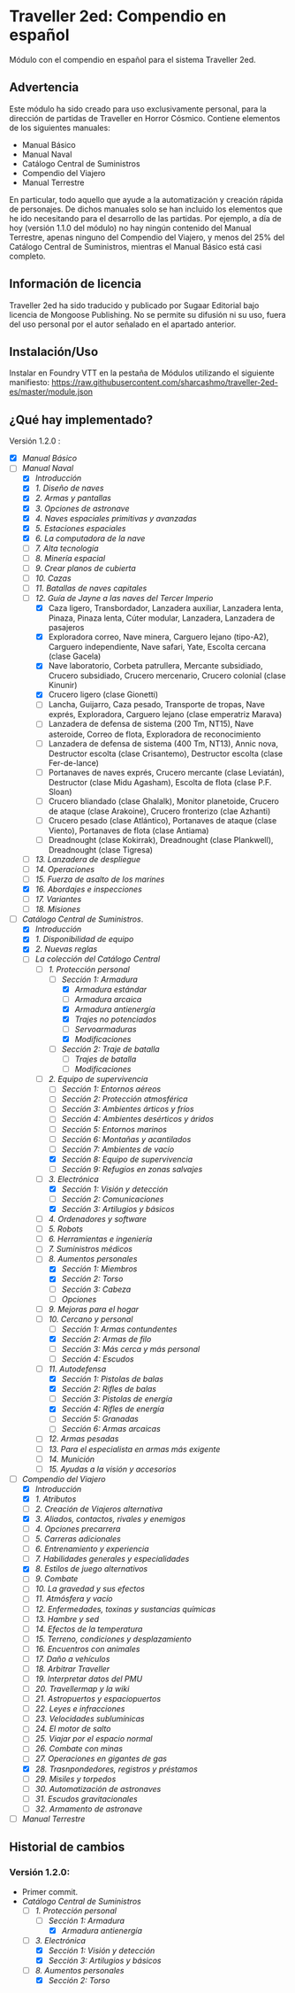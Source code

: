 # Traveller 2ed: Compendio en español

Módulo con el compendio en español para el sistema Traveller 2ed.

## Advertencia

Este módulo ha sido creado para uso exclusivamente personal, para la dirección de partidas de Traveller en Horror Cósmico. Contiene elementos de
los siguientes manuales:

* Manual Básico
* Manual Naval
* Catálogo Central de Suministros
* Compendio del Viajero
* Manual Terrestre

En particular, todo aquello que ayude a la automatización y creación rápida de personajes. De dichos manuales solo se han incluido los elementos
que he ido necesitando para el desarrollo de las partidas. Por ejemplo, a día de hoy (versión 1.1.0 del módulo) no hay ningún contenido del
Manual Terrestre, apenas ninguno del Compendio del Viajero, y menos del 25% del Catálogo Central de Suministros, mientras el Manual Básico está
casi completo.

## Información de licencia

Traveller 2ed ha sido traducido y publicado por Sugaar Editorial bajo licencia de Mongoose Publishing. No se permite su difusión ni su uso, fuera
del uso personal por el autor señalado en el apartado anterior.

## Instalación/Uso

Instalar en Foundry VTT en la pestaña de Módulos utilizando el siguiente manifiesto:
<https://raw.githubusercontent.com/sharcashmo/traveller-2ed-es/master/module.json>  

## ¿Qué hay implementado?

Versión 1.2.0 :

* [X] *Manual Básico*
* [ ] *Manual Naval*
  * [X] *Introducción*
  * [X] *1. Diseño de naves*
  * [X] *2. Armas y pantallas*
  * [X] *3. Opciones de astronave*
  * [X] *4. Naves espaciales primitivas y avanzadas*
  * [X] *5. Estaciones espaciales*
  * [X] *6. La computadora de la nave*
  * [ ] *7. Alta tecnología*
  * [ ] *8. Minería espacial*
  * [ ] *9. Crear planos de cubierta*
  * [ ] *10. Cazas*
  * [ ] *11. Batallas de naves capitales*
  * [ ] *12. Guía de Jayne a las naves del Tercer Imperio*
    * [X] Caza ligero, Transbordador, Lanzadera auxiliar, Lanzadera lenta, Pinaza, Pinaza lenta, Cúter modular, Lanzadera, Lanzadera de pasajeros
    * [X] Exploradora correo, Nave minera, Carguero lejano (tipo-A2), Carguero independiente, Nave safari, Yate, Escolta cercana (clase Gacela)
    * [X] Nave laboratorio, Corbeta patrullera, Mercante subsidiado, Crucero subsidiado, Crucero mercenario, Crucero colonial (clase Kinunir)
    * [X] Crucero ligero (clase Gionetti)
    * [ ] Lancha, Guijarro, Caza pesado, Transporte de tropas, Nave exprés, Exploradora, Carguero lejano (clase emperatriz Marava)
    * [ ] Lanzadera de defensa de sistema (200 Tm, NT15), Nave asteroide, Correo de flota, Exploradora de reconocimiento
    * [ ] Lanzadera de defensa de sistema (400 Tm, NT13), Annic nova, Destructor escolta (clase Crisantemo), Destructor escolta (clase Fer-de-lance)
    * [ ] Portanaves de naves exprés, Crucero mercante (clase Leviatán), Destructor (clase Midu Agasham), Escolta de flota (clase P.F. Sloan)
    * [ ] Crucero bliandado (clase Ghalalk), Monitor planetoide, Crucero de ataque (clase Arakoine), Crucero fronterizo (clae Azhanti)
    * [ ] Crucero pesado (clase Atlántico), Portanaves de ataque (clase Viento), Portanaves de flota (clase Antiama)
    * [ ] Dreadnought (clase Kokirrak), Dreadnought (clase Plankwell), Dreadnought (clase Tigresa)
  * [ ] *13. Lanzadera de despliegue*
  * [ ] *14. Operaciones*
  * [ ] *15. Fuerza de asalto de los marines*
  * [X] *16. Abordajes e inspecciones*
  * [ ] *17. Variantes*
  * [ ] *18. Misiones*
* [ ] *Catálogo Central de Suministros*.
  * [X] *Introducción*
  * [X] *1. Disponibilidad de equipo*
  * [X] *2. Nuevas reglas*
  * [ ] *La colección del Catálogo Central*
    * [ ] *1. Protección personal*
      * [ ] *Sección 1: Armadura*
        * [X] *Armadura estándar*
        * [ ] *Armadura arcaica*
        * [X] *Armadura antienergía*
        * [X] *Trajes no potenciados*
        * [ ] *Servoarmaduras*
        * [X] *Modificaciones*
      * [ ] *Sección 2: Traje de batalla*
        * [ ] *Trajes de batalla*
        * [ ] *Modificaciones*
    * [ ] *2. Equipo de supervivencia*
      * [ ] *Sección 1: Entornos aéreos*
      * [ ] *Sección 2: Protección atmosférica*
      * [ ] *Sección 3: Ambientes árticos y fríos*
      * [ ] *Sección 4: Ambientes desérticos y áridos*
      * [ ] *Sección 5: Entornos marinos*
      * [ ] *Sección 6: Montañas y acantilados*
      * [ ] *Sección 7: Ambientes de vacío*
      * [X] *Sección 8: Equipo de supervivencia*
      * [ ] *Sección 9: Refugios en zonas salvajes*
    * [ ] *3. Electrónica*
      * [X] *Sección 1: Visión y detección*
      * [ ] *Sección 2: Comunicaciones*
      * [X] *Sección 3: Artilugios y básicos*
    * [ ] *4. Ordenadores y software*
    * [ ] *5. Robots*
    * [ ] *6. Herramientas e ingeniería*
    * [ ] *7. Suministros médicos*
    * [ ] *8. Aumentos personales*
      * [X] *Sección 1: Miembros*
      * [X] *Sección 2: Torso*
      * [ ] *Sección 3: Cabeza*
      * [ ] *Opciones*
    * [ ] *9. Mejoras para el hogar*
    * [ ] *10. Cercano y personal*
      * [ ] *Sección 1: Armas contundentes*
      * [X] *Sección 2: Armas de filo*
      * [ ] *Sección 3: Más cerca y más personal*
      * [ ] *Sección 4: Escudos*
    * [ ] *11. Autodefensa*
      * [X] *Sección 1: Pistolas de balas*
      * [X] *Sección 2: Rifles de balas*
      * [ ] *Sección 3: Pistolas de energía*
      * [X] *Sección 4: Rifles de energía*
      * [ ] *Sección 5: Granadas*
      * [ ] *Sección 6: Armas arcaicas*
    * [ ] *12. Armas pesadas*
    * [ ] *13. Para el especialista en armas más exigente*
    * [ ] *14. Munición*
    * [ ] *15. Ayudas a la visión y accesorios*
* [ ] *Compendio del Viajero*
  * [X] *Introducción*
  * [X] *1. Atributos*
  * [ ] *2. Creación de Viajeros alternativa*
  * [X] *3. Aliados, contactos, rivales y enemigos*
  * [ ] *4. Opciones precarrera*
  * [ ] *5. Carreras adicionales*
  * [ ] *6. Entrenamiento y experiencia*
  * [ ] *7. Habilidades generales y especialidades*
  * [X] *8. Estilos de juego alternativos*
  * [ ] *9. Combate*
  * [ ] *10. La gravedad y sus efectos*
  * [ ] *11. Atmósfera y vacío*
  * [ ] *12. Enfermedades, toxinas y sustancias químicas*
  * [ ] *13. Hambre y sed*
  * [ ] *14. Efectos de la temperatura*
  * [ ] *15. Terreno, condiciones y desplazamiento*
  * [ ] *16. Encuentros con animales*
  * [ ] *17. Daño a vehículos*
  * [ ] *18. Arbitrar Traveller*
  * [ ] *19. Interpretar datos del PMU*
  * [ ] *20. Travellermap y la wiki*
  * [ ] *21. Astropuertos y espaciopuertos*
  * [ ] *22. Leyes e infracciones*
  * [ ] *23. Velocidades sublumínicas*
  * [ ] *24. El motor de salto*
  * [ ] *25. Viajar por el espacio normal*
  * [ ] *26. Combate con minas*
  * [ ] *27. Operaciones en gigantes de gas*
  * [X] *28. Trasnpondedores, registros y préstamos*
  * [ ] *29. Misiles y torpedos*
  * [ ] *30. Automatización de astronaves*
  * [ ] *31. Escudos gravitacionales*
  * [ ] *32. Armamento de astronave*
* [ ] *Manual Terrestre*

## Historial de cambios

### Versión 1.2.0:

* Primer commit.
* *Catálogo Central de Suministros*
  * [ ] *1. Protección personal*
    * [ ] *Sección 1: Armadura*
      * [X] *Armadura antienergía*
  * [ ] *3. Electrónica*
    * [X] *Sección 1: Visión y detección*
    * [X] *Sección 3: Artilugios y básicos*
  * [ ] *8. Aumentos personales*
    * [X] *Sección 2: Torso*